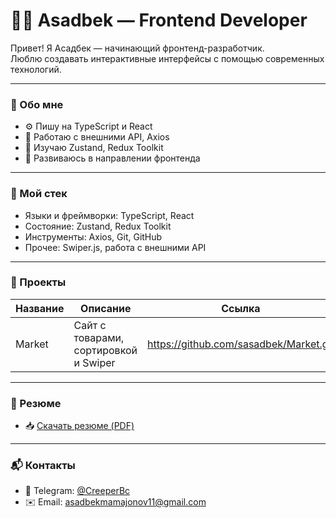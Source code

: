 # 👨‍💻 Asadbek — Frontend Developer

Привет! Я Асадбек — начинающий фронтенд-разработчик.  
Люблю создавать интерактивные интерфейсы с помощью современных технологий.

---

### 🧩 Обо мне

- ⚙️ Пишу на TypeScript и React  
- 🔄 Работаю с внешними API, Axios  
- 🧠 Изучаю Zustand, Redux Toolkit  
- 🚀 Развиваюсь в направлении фронтенда  

---

### 🧪 Мой стек

- Языки и фреймворки: TypeScript, React  
- Состояние: Zustand, Redux Toolkit  
- Инструменты: Axios, Git, GitHub  
- Прочее: Swiper.js, работа с внешними API  

---

### 📁 Проекты

| Название   | Описание                              | Ссылка                                      |
|------------|---------------------------------------|---------------------------------------------|
| Market     | Сайт с товарами, сортировкой и Swiper | https://github.com/sasadbek/Market.git      |

---

### 📄 Резюме

- 📥 [Скачать резюме (PDF)](https://hh.uz/resume/1e434a7bff0efce3f30039ed1f5a7038456f49)

---

### 📬 Контакты

- 📱 Telegram: [@CreeperBc](https://t.me/CreeperBc)  
- ✉️ Email: asadbekmamajonov11@gmail.com
